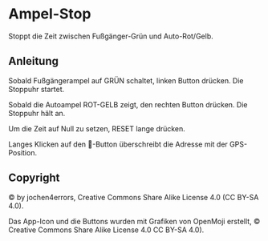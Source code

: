# Ampel-Stop

Stoppt die Zeit zwischen Fußgänger-Grün und Auto-Rot/Gelb.

## Anleitung

Sobald Fußgängerampel auf GRÜN schaltet, linken Button drücken. Die 
Stoppuhr startet.

Sobald die Autoampel ROT-GELB zeigt, den rechten Button drücken. Die 
Stoppuhr hält an.

Um die Zeit auf Null zu setzen, RESET lange drücken.

Langes Klicken auf den 📍-Button überschreibt die Adresse mit der 
GPS-Position.

## Copyright

© by jochen4errors, Creative Commons Share Alike License 4.0 
(CC BY-SA 4.0).

Das App-Icon und die Buttons wurden mit Grafiken 
von OpenMoji erstellt, © Creative Commons Share Alike License 4.0 
CC BY-SA 4.0).
